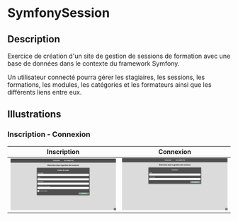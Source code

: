 # SymfonySession
## Description
Exercice de création d'un site de gestion de sessions de formation avec une base de données dans le contexte du framework Symfony.

Un utilisateur connecté pourra gérer les stagiaires, les sessions, les formations, les modules, les catégories et les formateurs ainsi que les différents liens entre eux.

## Illustrations
### Inscription - Connexion
| Inscription | Connexion |
| - | - |
| ![Page d'inscription](https://github.com/David-SDA/SymfonySession/blob/master/assets/base/page_inscription.png) | ![Page de connexion](https://github.com/David-SDA/SymfonySession/blob/master/assets/base/page_connexion.png) |
